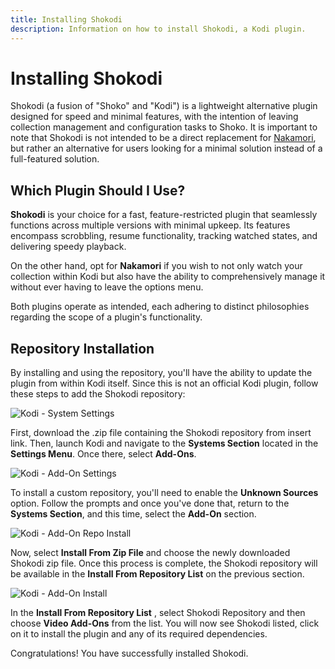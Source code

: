 ```yaml
---
title: Installing Shokodi
description: Information on how to install Shokodi, a Kodi plugin.
---
```


# Installing Shokodi

Shokodi (a fusion of "Shoko" and "Kodi") is a lightweight alternative plugin designed for speed and minimal features,
with the intention of leaving collection management and configuration tasks to Shoko. It is important to note that
Shokodi is not intended to be a direct replacement for [Nakamori](https://shokunin.monogatari.pl/projects/nakamori/),
but rather an alternative for users looking for a minimal solution instead of a full-featured solution.

## Which Plugin Should I Use?

**Shokodi** is your choice for a fast, feature-restricted plugin that seamlessly functions across multiple versions
with minimal upkeep. Its features encompass scrobbling, resume functionality, tracking watched states, and
delivering speedy playback.

On the other hand, opt for **Nakamori** if you wish to not only watch your collection within Kodi but also have the
ability to comprehensively manage it without ever having to leave the options menu.

Both plugins operate as intended, each adhering to distinct philosophies regarding the scope of a plugin's
functionality.

## Repository Installation

By installing and using the repository, you'll have the ability to update the plugin from within Kodi itself.
Since this is not an official Kodi plugin, follow these steps to add the Shokodi repository:

![Kodi - System Settings](/images/shokodi/kodi-system-settings.jpg)

First, download the .zip file containing the Shokodi repository from insert link. Then, launch Kodi and navigate to
the **Systems Section** located in the **Settings Menu**. Once there, select **Add-Ons**.

![Kodi - Add-On Settings](/images/shokodi/kodi-addon-options.jpg)

To install a custom repository, you'll need to enable the **Unknown Sources** option. Follow the prompts and
once you've done that, return to the **Systems Section**, and this time, select the **Add-On** section.

![Kodi - Add-On Repo Install](/images/shokodi/kodi-addon-repo-install.jpg)

Now, select **Install From Zip File** and choose the newly downloaded Shokodi zip file. Once this process is complete,
the Shokodi repository will be available in the **Install From Repository List** on the previous section.

![Kodi - Add-On Install](/images/shokodi/kodi-addon-install.jpg)

In the **Install From Repository List** , select Shokodi Repository and then choose **Video Add-Ons** from the list. You will now
see Shokodi listed, click on it to install the plugin and any of its required dependencies.

Congratulations! You have successfully installed Shokodi.
